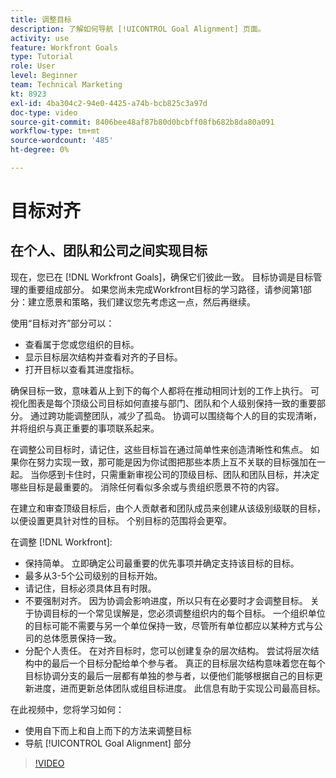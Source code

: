 ```yaml
---
title: 调整目标
description: 了解如何导航 [!UICONTROL Goal Alignment] 页面。
activity: use
feature: Workfront Goals
type: Tutorial
role: User
level: Beginner
team: Technical Marketing
kt: 8923
exl-id: 4ba304c2-94e0-4425-a74b-bcb825c3a97d
doc-type: video
source-git-commit: 8406bee48af87b80d0bcbff08fb682b8da80a091
workflow-type: tm+mt
source-wordcount: '485'
ht-degree: 0%

---
```


# 目标对齐

## 在个人、团队和公司之间实现目标

现在，您已在 [!DNL Workfront Goals]，确保它们彼此一致。 目标协调是目标管理的重要组成部分。 如果您尚未完成Workfront目标的学习路径，请参阅第1部分：建立愿景和策略，我们建议您先考虑这一点，然后再继续。

<!--Insert link to LP 1, above -->

使用“目标对齐”部分可以：

* 查看属于您或您组织的目标。
* 显示目标层次结构并查看对齐的子目标。
* 打开目标以查看其进度指标。

确保目标一致，意味着从上到下的每个人都将在推动相同计划的工作上执行。 可视化图表是每个顶级公司目标如何直接与部门、团队和个人级别保持一致的重要部分。 通过跨功能调整团队，减少了孤岛。 协调可以围绕每个人的目的实现清晰，并将组织与真正重要的事项联系起来。

在调整公司目标时，请记住，这些目标旨在通过简单性来创造清晰性和焦点。 如果你在努力实现一致，那可能是因为你试图把那些本质上互不关联的目标强加在一起。 当你感到卡住时，只需重新审视公司的顶级目标、团队和团队目标，并决定哪些目标是最重要的。 消除任何看似多余或与贵组织愿景不符的内容。

在建立和审查顶级目标后，由个人贡献者和团队成员来创建从该级别级联的目标，以便设置更具针对性的目标。 个别目标的范围将会更窄。

<!-- Pro-tips graphic -->

在调整 [!DNL Workfront]:

* 保持简单。 立即确定公司最重要的优先事项并确定支持该目标的目标。
* 最多从3-5个公司级别的目标开始。
* 请记住，目标必须具体且有时限。
* 不要强制对齐。 因为协调会影响进度，所以只有在必要时才会调整目标。 关于协调目标的一个常见误解是，您必须调整组织内的每个目标。 一个组织单位的目标可能不需要与另一个单位保持一致，尽管所有单位都应以某种方式与公司的总体愿景保持一致。
* 分配个人责任。 在对齐目标时，您可以创建复杂的层次结构。 尝试将层次结构中的最后一个目标分配给单个参与者。 真正的目标层次结构意味着您在每个目标协调分支的最后一层都有单独的参与者，以便他们能够根据自己的目标更新进度，进而更新总体团队或组目标进度。 此信息有助于实现公司最高目标。

在此视频中，您将学习如何：

* 使用自下而上和自上而下的方法来调整目标
* 导航 [!UICONTROL Goal Alignment] 部分

>[!VIDEO](https://video.tv.adobe.com/v/335195/?quality=12&learn=on)

